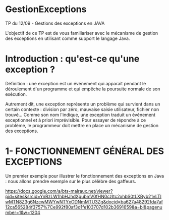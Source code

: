 GestionExceptions
=================

TP du 12/09 - Gestions des exceptions en JAVA

L'objectif de ce TP est de vous familiariser avec le mécanisme de gestion des exceptions en utilisant comme support le langage Java.

Introduction : qu'est-ce qu'une exception ?
===========================================

Définition : une exception est un événement qui apparaît pendant le déroulement d'un programme et qui empêche la poursuite normale de son exécution.

Autrement dit, une exception représente un problème qui survient dans un certain contexte :
division par zéro, mauvaise saisie utilisateur, fichier non trouvé... 
Comme son nom l'indique, une exception traduit un événement exceptionnel et à priori imprévisible. Pour essayer de répondre à ce
problème, le programmeur doit mettre en place un mécanisme de gestion des exceptions.

 1- FONCTIONNEMENT GÉNÉRAL DES EXCEPTIONS
 ========================================

Un premier exemple pour illustrer le fonctionnement des exceptions en Java : nous allons prendre exemple sur le plus célèbre des gaffeurs.

https://docs.google.com/a/bts-malraux.net/viewer?pid=sites&srcid=YnRzLW1hbHJhdXgubmV0fHN0czItc2xhbS0tLXByb21vLTIwMTN8Z3g6NzcwMWYwNTYxODNmMTU3Zg&docid=ba627a48292fda7af12ca565284f3757%7Ce992f80af3d1fe103707d102b3691659&a=bi&pagenumber=1&w=1204
